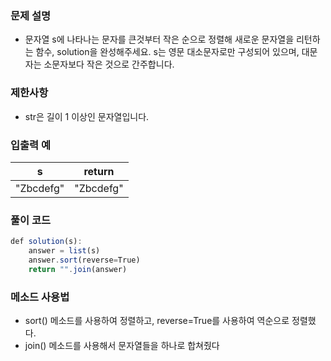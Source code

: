 ### 문제 설명

- 문자열 s에 나타나는 문자를 큰것부터 작은 순으로 정렬해 새로운 문자열을 리턴하는 함수, solution을 완성해주세요.
s는 영문 대소문자로만 구성되어 있으며, 대문자는 소문자보다 작은 것으로 간주합니다.

### 제한사항

- str은 길이 1 이상인 문자열입니다.

### 입출력 예

| s | return |
| --- | --- |
| "Zbcdefg" | "Zbcdefg" |

### 풀이 코드

```jsx
def solution(s):
    answer = list(s)
    answer.sort(reverse=True)
    return "".join(answer)
```

### 메소드 사용법
- sort() 메소드를 사용하여 정렬하고, reverse=True를 사용하여 역순으로 정렬했다.
- join() 메소드를 사용해서 문자열들을 하나로 합쳐줬다